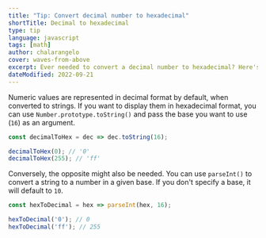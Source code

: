 ```yaml
---
title: "Tip: Convert decimal number to hexadecimal"
shortTitle: Decimal to hexadecimal
type: tip
language: javascript
tags: [math]
author: chalarangelo
cover: waves-from-above
excerpt: Ever needed to convert a decimal number to hexadecimal? Here's a quick and easy way to do it.
dateModified: 2022-09-21
---
```


Numeric values are represented in decimal format by default, when converted to strings. If you want to display them in hexadecimal format, you can use `Number.prototype.toString()` and pass the base you want to use (`16`) as an argument.

```js
const decimalToHex = dec => dec.toString(16);

decimalToHex(0); // '0'
decimalToHex(255); // 'ff'
```

Conversely, the opposite might also be needed. You can use `parseInt()` to convert a string to a number in a given base. If you don't specify a base, it will default to `10`.

```js
const hexToDecimal = hex => parseInt(hex, 16);

hexToDecimal('0'); // 0
hexToDecimal('ff'); // 255
```
